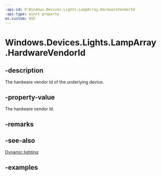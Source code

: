 ```yaml
---
-api-id: P:Windows.Devices.Lights.LampArray.HardwareVendorId
-api-type: winrt property
ms.custom: RS5
---
```


<!-- Property syntax.
public ushort HardwareVendorId { get; }
-->

# Windows.Devices.Lights.LampArray.HardwareVendorId

## -description
The hardware vendor Id of the underlying device.

## -property-value
The hardware vendor Id.

## -remarks

## -see-also

[Dynamic lighting](/windows/uwp/devices-sensors/lighting-dynamic-lamparray)

## -examples

